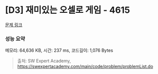 # [D3] 재미있는 오셀로 게임 - 4615 

[문제 링크](https://swexpertacademy.com/main/code/problem/problemDetail.do?contestProbId=AWQmA4uK8ygDFAXj) 

### 성능 요약

메모리: 64,636 KB, 시간: 237 ms, 코드길이: 1,076 Bytes



> 출처: SW Expert Academy, https://swexpertacademy.com/main/code/problem/problemList.do